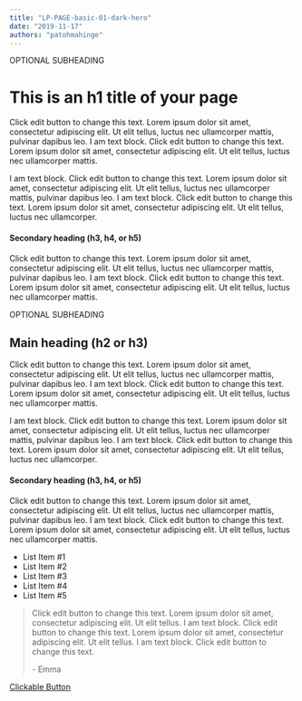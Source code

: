 ```yaml
---
title: "LP-PAGE-basic-01-dark-hero"
date: "2019-11-17"
authors: "patohmahinge"
---
```


OPTIONAL SUBHEADING

# This is an h1 title of your page

Click edit button to change this text. Lorem ipsum dolor sit amet, consectetur adipiscing elit. Ut elit tellus, luctus nec ullamcorper mattis, pulvinar dapibus leo. I am text block. Click edit button to change this text. Lorem ipsum dolor sit amet, consectetur adipiscing elit. Ut elit tellus, luctus nec ullamcorper mattis.

I am text block. Click edit button to change this text. Lorem ipsum dolor sit amet, consectetur adipiscing elit. Ut elit tellus, luctus nec ullamcorper mattis, pulvinar dapibus leo. I am text block. Click edit button to change this text. Lorem ipsum dolor sit amet, consectetur adipiscing elit. Ut elit tellus, luctus nec ullamcorper.

#### Secondary heading (h3, h4, or h5)

Click edit button to change this text. Lorem ipsum dolor sit amet, consectetur adipiscing elit. Ut elit tellus, luctus nec ullamcorper mattis, pulvinar dapibus leo. I am text block. Click edit button to change this text. Lorem ipsum dolor sit amet, consectetur adipiscing elit. Ut elit tellus, luctus nec ullamcorper mattis.

OPTIONAL SUBHEADING

## Main heading (h2 or h3)

Click edit button to change this text. Lorem ipsum dolor sit amet, consectetur adipiscing elit. Ut elit tellus, luctus nec ullamcorper mattis, pulvinar dapibus leo. I am text block. Click edit button to change this text. Lorem ipsum dolor sit amet, consectetur adipiscing elit. Ut elit tellus, luctus nec ullamcorper mattis.

I am text block. Click edit button to change this text. Lorem ipsum dolor sit amet, consectetur adipiscing elit. Ut elit tellus, luctus nec ullamcorper mattis, pulvinar dapibus leo. I am text block. Click edit button to change this text. Lorem ipsum dolor sit amet, consectetur adipiscing elit. Ut elit tellus, luctus nec ullamcorper.

#### Secondary heading (h3, h4, or h5)

Click edit button to change this text. Lorem ipsum dolor sit amet, consectetur adipiscing elit. Ut elit tellus, luctus nec ullamcorper mattis, pulvinar dapibus leo. I am text block. Click edit button to change this text. Lorem ipsum dolor sit amet, consectetur adipiscing elit. Ut elit tellus, luctus nec ullamcorper mattis.

- List Item #1
- List Item #2
- List Item #3
- List Item #4
- List Item #5

> Click edit button to change this text. Lorem ipsum dolor sit amet, consectetur adipiscing elit. Ut elit tellus. I am text block. Click edit button to change this text. Lorem ipsum dolor sit amet, consectetur adipiscing elit. Ut elit tellus. I am text block. Click edit button to change this text.
> 
> \- Emma

[Clickable Button](#)
